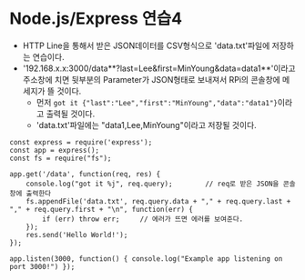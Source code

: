 Node.js/Express 연습4 
=======================

* HTTP Line을 통해서 받은 JSON데이터를 CSV형식으로 'data.txt'파일에 저장하는 연습이다.
* '192.168.x.x:3000/data**?last=Lee&first=MinYoung&data=data1**'이라고 주소창에 치면 뒷부분의 Parameter가 JSON형태로 보내져서 RPi의 콘솔창에 메세지가 뜰 것이다.
	* 먼저 `got it {"last":"Lee","first":"MinYoung","data":"data1"}`이라고 출력될 것이다.
	* 'data.txt'파일에는 "data1,Lee,MinYoung"이라고 저장될 것이다.

~~~
const express = require('express');
const app = express();
const fs = require("fs");

app.get('/data', function(req, res) {
	console.log("got it %j", req.query);		// req로 받은 JSON을 콘솔창에 출력한다
	fs.appendFile('data.txt', req.query.data + "," + req.query.last + "," + req.query.first + "\n", function(err) {
		if (err) throw err;		// 에러가 뜨면 에러를 보여준다.
	});
	res.send('Hello World!');
});

app.listen(3000, function() { console.log("Example app listening on port 3000!") });
~~~
